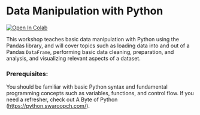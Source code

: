 
# Data Manipulation with Python
[![Open In Colab](https://colab.research.google.com/assets/colab-badge.svg)](https://colab.research.google.com/github/sul-cidr/Workshops/blob/master/Data_Manipulation_with_Python/Data%20Manipulation%20with%20Python.ipynb)

This workshop teaches basic data manipulation with Python using the Pandas library, and will cover topics such as loading data into and out of a Pandas `DataFrame`, performing basic data cleaning, preparation, and analysis, and visualizing relevant aspects of a dataset.

### Prerequisites:
You should be familiar with basic Python syntax and fundamental programming concepts such as variables, functions, and control flow. If you need a refresher, check out A Byte of Python (https://python.swaroopch.com/).
